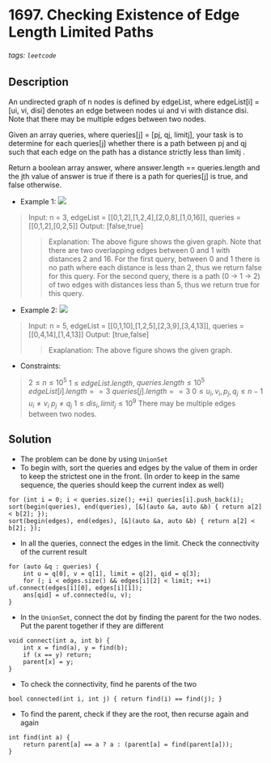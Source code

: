 # 1697. Checking Existence of Edge Length Limited Paths
###### tags: `leetcode`
## Description
An undirected graph of n nodes is defined by edgeList, where edgeList[i] = [ui, vi, disi] denotes an edge between nodes ui and vi with distance disi. Note that there may be multiple edges between two nodes.

Given an array queries, where queries[j] = [pj, qj, limitj], your task is to determine for each queries[j] whether there is a path between pj and qj such that each edge on the path has a distance strictly less than limitj .

Return a boolean array answer, where answer.length == queries.length and the jth value of answer is true if there is a path for queries[j] is true, and false otherwise.

- Example 1:
![](https://assets.leetcode.com/uploads/2020/12/08/h.png)

>Input: n = 3, edgeList = [[0,1,2],[1,2,4],[2,0,8],[1,0,16]], queries = [[0,1,2],[0,2,5]]
Output: [false,true]
>>Explanation: The above figure shows the given graph. Note that there are two overlapping edges between 0 and 1 with distances 2 and 16.
For the first query, between 0 and 1 there is no path where each distance is less than 2, thus we return false for this query.
For the second query, there is a path (0 -> 1 -> 2) of two edges with distances less than 5, thus we return true for this query.

- Example 2:
![](https://assets.leetcode.com/uploads/2020/12/08/q.png)

>Input: n = 5, edgeList = [[0,1,10],[1,2,5],[2,3,9],[3,4,13]], queries = [[0,4,14],[1,4,13]]
Output: [true,false]
>>Exaplanation: The above figure shows the given graph.

- Constraints:

>$2 \leq n \leq 10^5$
$1 \leq edgeList.length$, $queries.length \leq 10^5$
$edgeList[i].length == 3$
$queries[j].length == 3$
$0 \leq u_i, v_i, p_j, q_j \leq n - 1$
$u_i \neq v_i$
$p_j \neq q_j$
$1 \leq dis_i, limit_j \leq 10^9$
There may be multiple edges between two nodes.

## Solution
- The problem can be done by using `UnionSet`
- To begin with, sort the queries and edges by the value of them in order to keep the strictest one in the front. (In order to keep in the same sequence, the queries should keep the current index as well)
```cpp=
for (int i = 0; i < queries.size(); ++i) queries[i].push_back(i);
sort(begin(queries), end(queries), [&](auto &a, auto &b) { return a[2] < b[2]; });
sort(begin(edges), end(edges), [&](auto &a, auto &b) { return a[2] < b[2]; });
```
- In all the queries, connect the edges in the limit. Check the connectivity of the current result
```cpp=
for (auto &q : queries) { 
    int u = q[0], v = q[1], limit = q[2], qid = q[3];
    for (; i < edges.size() && edges[i][2] < limit; ++i) uf.connect(edges[i][0], edges[i][1]); 
    ans[qid] = uf.connected(u, v);
}
```
- In the `UnionSet`, connect the dot by finding the parent for the two nodes. Put the parent together if they are different
```cpp=
void connect(int a, int b) {
    int x = find(a), y = find(b);
    if (x == y) return;
    parent[x] = y;
}
```
- To check the connectivity, find he parents of the two
```cpp=
bool connected(int i, int j) { return find(i) == find(j); }
```
- To find the parent, check if they are the root, then recurse again and again
```cpp=
int find(int a) {
    return parent[a] == a ? a : (parent[a] = find(parent[a]));
}
```